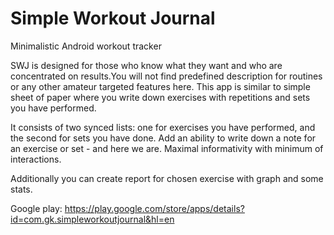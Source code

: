 # Simple Workout Journal
Minimalistic Android workout tracker

SWJ is designed for those who know what they want and who are concentrated on results.You will not find predefined description for routines or any other amateur targeted features here.
This app is similar to simple sheet of paper where you write down exercises with repetitions and sets you have performed.

It consists of two synced lists: one for exercises you have performed, and the second for sets you have done. Add an ability to write down a note for an exercise or set - and here we are. Maximal informativity with minimum of interactions.

Additionally you can create report for chosen exercise with graph and some stats.

Google play:
https://play.google.com/store/apps/details?id=com.gk.simpleworkoutjournal&hl=en
